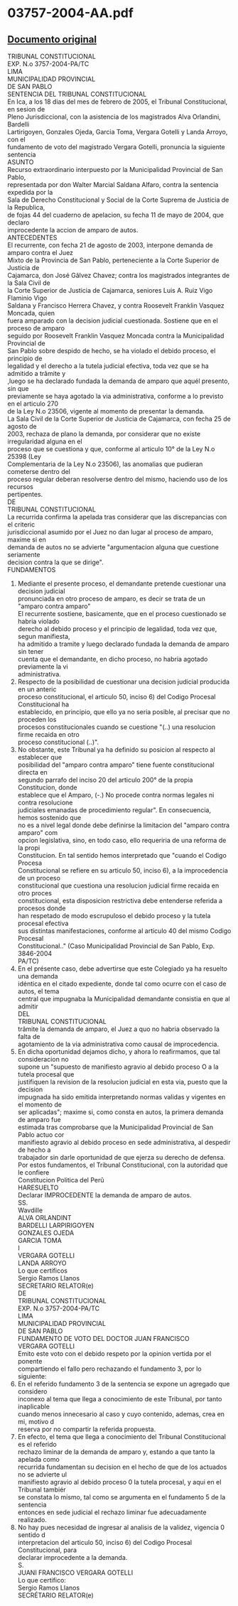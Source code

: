 
03757-2004-AA.pdf
=================
  
[Documento original](https://tc.gob.pe/jurisprudencia/2006/03757-2004-AA.pdf)  
---  
TRIBUNAL CONSTITUCIONAL  
EXP. N.o 3757-2004-PA/TC  
LIMA  
MUNICIPALIDAD PROVINCIAL  
DE SAN PABLO  
SENTENCIA DEL TRIBUNAL CONSTITUCIONAL  
En Ica, a los 18 dias del mes de febrero de 2005, el Tribunal Constitucional, en sesion de  
Pleno Jurisdiccional, con la asistencia de los magistrados Alva Orlandini, Bardelli  
Lartirigoyen, Gonzales Ojeda, Garcia Toma, Vergara Gotelli y Landa Arroyo,  
con el  
fundamento de voto del magistrado Vergara Gotelli, pronuncia la siguiente sentencia  
ASUNTO  
Recurso extraordinario interpuesto por la Municipalidad Provincial de San Pablo,  
representada por don Walter Marcial Saldana Alfaro, contra la sentencia expedida por la  
Sala de Derecho Constitucional y Social de la Corte Suprema de Justicia de la Republica,  
de fojas 44 del cuaderno de apelacion, su fecha 11 de mayo de 2004, que declaro  
improcedente la accion de amparo de autos.  
ANTECEDENTES  
El recurrente, con fecha 21 de agosto de 2003, interpone demanda de amparo contra el Juez  
Mixto de la Provincia de San Pablo, perteneciente a la Corte Superior de Justicia de  
Cajamarca, don José Gâlvez Chavez; contra los magistrados integrantes de la Sala Civil de  
la Corte Superior de Justicia de Cajamarca, seniores Luis A. Ruiz Vigo Flaminio Vigo  
Saldana y Francisco Herrera Chavez, y contra Roosevelt Franklin Vasquez Moncada, quien  
fuera amparado con la decision judicial cuestionada. Sostiene que en el proceso de amparo  
seguido por Roosevelt Franklin Vasquez Moncada contra la Municipalidad Provincial de  
San Pablo sobre despido de hecho, se ha violado el debido proceso, el principio de  
legalidad y el derecho a la tutela judicial efectiva, toda vez que se ha admitido a trâmite y  
,luego se ha declarado fundada la demanda de amparo que aquél presento, sin que  
previamente se haya agotado la via administrativa, conforme a lo previsto en el articulo 270  
de la Ley N.o 23506, vigente al momento de presentar la demanda.  
La Sala Civil de la Corte Superior de Justicia de Cajamarca, con fecha 25 de agosto de  
2003, rechaza de plano la demanda, por considerar que no existe irregularidad alguna en el  
proceso que se cuestiona y que, conforme al articulo 10° de la Ley N.o 25398 (Ley  
Complementaria de la Ley N.o 23506), las anomalias que pudieran cometerse dentro del  
proceso regular deberan resolverse dentro del mismo, haciendo uso de los recursos  
pertipentes.  
DE  
TRIBUNAL CONSTITUCIONAL  
La recurrida confirma la apelada tras considerar que las discrepancias con el criteric  
jurisdiccional asumido por el Juez no dan lugar al proceso de amparo, maxime si en  
demanda de autos no se advierte "argumentacion alguna que cuestione seriamente  
decision contra la que se dirige".  
FUNDAMENTOS  
1. Mediante el presente proceso, el demandante pretende cuestionar una decision judicial  
pronunciada en otro proceso de amparo, es decir se trata de un "amparo contra amparo"  
El recurrente sostiene, basicamente, que en el proceso cuestionado se habria violado  
derecho al debido proceso y el principio de legalidad, toda vez que, segun manifiesta,  
ha admitido a tramite y luego declarado fundada la demanda de amparo sin tener  
cuenta que el demandante, en dicho proceso, no habria agotado previamente la vi  
administrativa.  
2. Respecto de la posibilidad de cuestionar una decision judicial producida en un anteric  
proceso constitucional, el articulo 50, inciso 6) del Codigo Procesal Constitucional ha  
establecido, en principio, que ello ya no seria posible, al precisar que no proceden los  
procesos constitucionales cuando se cuestione "(..) una resolucion firme recaida en otro  
proceso constitucional (..)".  
3. No obstante, este Tribunal ya ha definido su posicion al respecto al establecer que  
posibilidad del "amparo contra amparo" tiene fuente constitucional directa en  
segundo parrafo del inciso 20 del articulo 200° de la propia Constitucion, donde  
establece que el Amparo, (-.) No procede contra normas legales ni contra resolucione  
judiciales emanadas de procedimiento regular". En consecuencia, hemos sostenido que  
no es a nivel legal donde debe definirse la limitacion del "amparo contra amparo" com  
opcion legislativa, sino, en todo caso, ello requeriria de una reforma de la propi  
Constitucion. En tal sentido hemos interpretado que "cuando el Codigo Procesa  
Constitucional se refiere en su articulo 50, inciso 6), a la improcedencia de un proceso  
constitucional que cuestiona una resolucion judicial firme recaida en otro proces  
constitucional, esta disposicion restrictiva debe entenderse referida a procesos donde  
han respetado de modo escrupuloso el debido proceso y la tutela procesal efectiva  
sus distintas manifestaciones, conforme al articulo 40 del mismo Codigo Procesal  
Constitucional.." (Caso Municipalidad Provincial de San Pablo, Exp. 3846-2004  
PA/TC)  
4. En el présente caso, debe advertirse que este Colegiado ya ha resuelto una demanda  
idéntica en el citado expediente, donde tal como ocurre con el caso de autos, el tema  
central que impugnaba la Municipalidad demandante consistia en que al admitir  
DEL  
TRIBUNAL CONSTITUCIONAL  
trâmite la demanda de amparo, el Juez a quo no habria observado la falta de  
agotamiento de la via administrativa como causal de improcedencia.  
5. En dicha oportunidad dejamos dicho, y ahora lo reafirmamos, que tal consideracion no  
supone un "supuesto de manifiesto agravio al debido proceso O a la tutela procesal que  
justifiquen la revision de la resolucion judicial en esta via, puesto que la decision  
impugnada ha sido emitida interpretando normas validas y vigentes en el momento de  
ser aplicadas"; maxime si, como consta en autos, la primera demanda de amparo fue  
estimada tras comprobarse que la Municipalidad Provincial de San Pablo actuo cor  
manifiesto agravio al debido proceso en sede administrativa, al despedir de hecho a  
trabajador sin darle oportunidad de que ejerza su derecho de defensa.  
Por estos fundamentos, el Tribunal Constitucional, con la autoridad que le confiere  
Constitucion Politica del Perû  
HARESUELTO  
Declarar IMPROCEDENTE la demanda de amparo de autos.  
SS.  
Wavdille  
ALVA ORLANDINT  
BARDELLI LARPIRIGOYEN  
GONZALES OJEDA  
GARCIA TOMA  
I  
VERGARA GOTELLI  
LANDA ARROYO  
Lo que certificos  
Sergio Ramos Llanos  
SECRETARIO RELATOR(e)  
DE  
TRIBUNAL CONSTITUCIONAL  
EXP. N.o 3757-2004-PA/TC  
LIMA  
MUNICIPALIDAD PROVINCIAL  
DE SAN PABLO  
FUNDAMENTO DE VOTO DEL DOCTOR JUAN FRANCISCO  
VERGARA GOTELLI  
Emito este voto con el debido respeto por la opinion vertida por el ponente  
compartiendo el fallo pero rechazando el fundamento 3, por lo siguiente:  
1. En el referido fundamento 3 de la sentencia se expone un agregado que considero  
inconexo al tema que llega a conocimiento de este Tribunal, por tanto inaplicable  
cuando menos innecesario al caso y cuyo contenido, ademas, crea en mi, motivo d  
reserva por no compartir la referida propuesta.  
2. En efecto, el tema que llega a conocimiento del Tribunal Constitucional es el referido  
rechazo liminar de la demanda de amparo y, estando a que tanto la apelada como  
recurrida fundamentan su decision en el hecho de que de los actuados no se advierte ul  
manifiesto agravio al debido proceso 0 la tutela procesal, y aqui en el Tribunal tambiér  
se constata lo mismo, tal como se argumenta en el fundamento 5 de la sentencia  
entonces en sede judicial el rechazo liminar fue adecuadamente realizado.  
3. No hay pues necesidad de ingresar al analisis de la validez, vigencia 0 sentido d  
interpretacion del articulo 50, inciso 6) del Codigo Procesal Constitucional, para  
declarar improcedente a la demanda.  
S.  
JUANI FRANCISCO VERGARA GOTELLI  
Lo que certifico:  
Sergio Ramos Llanos  
SECRÉTARIO RELATOR(e)